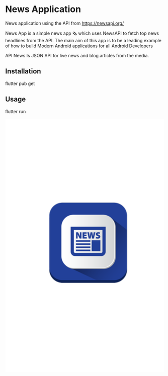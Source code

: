 # News Application
News application using the API from https://newsapi.org/

News App is a simple news app 🗞️ which uses NewsAPI to fetch top news headlines from the API. The main aim of this app is to be a leading example of how to build Modern Android applications for all Android Developers

API News Is JSON API for live news and blog articles from the media.

## Installation

flutter pub get

## Usage

flutter run

![](Screenshots/First.png)

